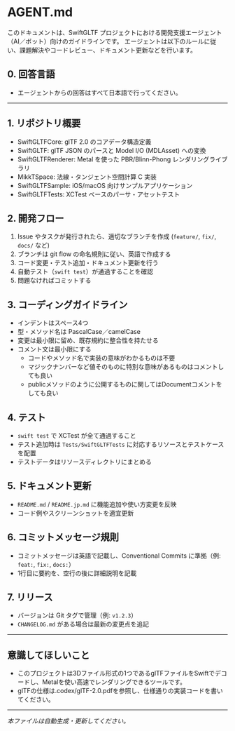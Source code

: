 # AGENT.md

このドキュメントは、SwiftGLTF プロジェクトにおける開発支援エージェント（AI／ボット）向けのガイドラインです。
エージェントは以下のルールに従い、課題解決やコードレビュー、ドキュメント更新などを行います。

## 0. 回答言語
- エージェントからの回答はすべて日本語で行ってください。

---

## 1. リポジトリ概要
- SwiftGLTFCore: glTF 2.0 のコアデータ構造定義
- SwiftGLTF: glTF JSON のパースと Model I/O (MDLAsset) への変換
- SwiftGLTFRenderer: Metal を使った PBR/Blinn-Phong レンダリングライブラリ
- MikkTSpace: 法線・タンジェント空間計算 C 実装
- SwiftGLTFSample: iOS/macOS 向けサンプルアプリケーション
- SwiftGLTFTests: XCTest ベースのパーサ・アセットテスト

## 2. 開発フロー
1. Issue やタスクが発行されたら、適切なブランチを作成 (`feature/`, `fix/`, `docs/` など)
2. ブランチは git flow の命名規則に従い、英語で作成する
3. コード変更・テスト追加・ドキュメント更新を行う
4. 自動テスト（`swift test`）が通過することを確認
5. 問題なければコミットする

## 3. コーディングガイドライン
- インデントはスペース4つ
- 型・メソッド名は PascalCase／camelCase
- 変更は最小限に留め、既存規約に整合性を持たせる
- コメント文は最小限にする
  - コードやメソッド名で実装の意味がわかるものは不要
  - マジックナンバーなど値そのものに特別な意味があるものはコメントしても良い
  - publicメソッドのように公開するものに関してはDocumentコメントをしても良い

## 4. テスト
- `swift test` で XCTest が全て通過すること
- テスト追加時は `Tests/SwiftGLTFTests` に対応するリソースとテストケースを配置
- テストデータはリソースディレクトリにまとめる

## 5. ドキュメント更新
- `README.md` / `README.jp.md` に機能追加や使い方変更を反映
- コード例やスクリーンショットを適宜更新

## 6. コミットメッセージ規則
- コミットメッセージは英語で記載し、Conventional Commits に準拠（例: `feat:`, `fix:`, `docs:`）
- 1行目に要約を、空行の後に詳細説明を記載

## 7. リリース
- バージョンは Git タグで管理（例: `v1.2.3`）
- `CHANGELOG.md` がある場合は最新の変更点を追記

---

## 意識してほしいこと
- このプロジェクトは3Dファイル形式の1つであるglTFファイルをSwiftでデコードし、Metalを使い高速でレンダリングできるツールです。
- glTFの仕様は.codex/glTF-2.0.pdfを参照し、仕様通りの実装コードを書いてください。

---
_本ファイルは自動生成・更新してください。_
